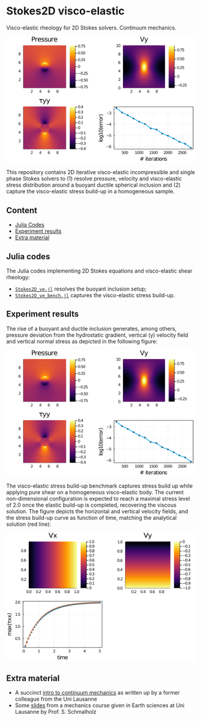 # Stokes2D visco-elastic
Visco-elastic rheology for 2D Stokes solvers. Continuum mechanics.

![](docs/output_ve.png)

This repository contains 2D iterative visco-elastic incompressible and single phase Stokes solvers to (1) resolve pressure, velocity and visco-elastic stress distribution around a buoyant ductile spherical inclusion and (2) capture the visco-elastic stress build-up in a homogeneous sample.

## Content
* [Julia Codes](#julia-codes)
* [Experiment results](#experiment-results)
* [Extra material](#extra-material)

## Julia codes
The Julia codes implementing 2D Stokes equations and visco-elastic shear rheology:
- [`Stokes2D_ve.jl`](Stokes2D_ve.jl) resolves the buoyant inclusion setup;
- [`Stokes2D_ve_bench.jl`](Stokes2D_ve_bench.jl) captures the visco-elastic stress build-up.

## Experiment results
The rise of a buoyant and ductile inclusion generates, among others, pressure deviation from the hydrostatic gradient, vertical (y) velocity field and vertical normal stress as depicted in the following figure:

![](docs/output_ve.png)

The visco-elastic stress build-up benchmark captures stress build up while applying pure shear on a homogeneous visco-elastic body. The current non-dimensional configuration is expected to reach a maximal stress level of 2.0 once the elastic build-up is completed, recovering the viscous solution. The figure depicts the horizontal and vertical velocity fields, and the stress build-up curve as function of time, matching the analytical solution (red line):

![](docs/output_ve_bench.png)

## Extra material
- A succinct [intro to continuum mechanics](docs/intro_continuum_mechanics.pdf) as written up by a former colleague from the Uni Lausanne
- Some [slides](visco-elast_schmalholz_unil.pdf) from a mechanics course given in Earth sciences at Uni Lausanne by Prof. S. Schmalholz
